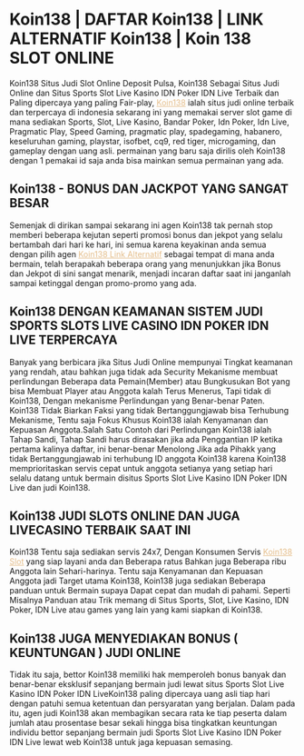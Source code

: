 <h1>Koin138 | DAFTAR Koin138 | LINK ALTERNATIF Koin138 | Koin 138 SLOT ONLINE</h1>
<p>Koin138 Situs Judi Slot Online Deposit Pulsa, Koin138 Sebagai Situs Judi Online dan Situs Sports Slot Live Kasino IDN Poker IDN Live Terbaik dan Paling dipercaya yang paling Fair-play, <span style="color: #e5be8b;"><a style="color: #e5be8b;" href="https://koin138slotonlinejackpot.web.fc2.com/">Koin138</a></span> ialah situs judi online terbaik dan terpercaya di indonesia sekarang ini yang memakai server slot game di mana sediakan Sports, Slot, Live Kasino, Bandar Poker, Idn Poker, Idn Live, Pragmatic Play, Speed Gaming, pragmatic play, spadegaming, habanero, keseluruhan gaming, playstar, isofbet, cq9, red tiger, microgaming, dan gameplay dengan uang asli. permainan yang baru saja dirilis oleh Koin138 dengan 1 pemakai id saja anda bisa mainkan semua permainan yang ada.</p>
<h2>Koin138 - BONUS DAN JACKPOT YANG SANGAT BESAR</h2>
<p>Semenjak di dirikan sampai sekarang ini agen Koin138 tak pernah stop memberi beberapa kejutan seperti promosi bonus dan jekpot yang selalu bertambah dari hari ke hari, ini semua karena keyakinan anda semua dengan pilih agen <span style="color: #e5be8b;"><a style="color: #e5be8b;" href="https://koin138slotonlinejackpot.web.fc2.com/">Koin138 Link Alternatif</a></span> sebagai tempat di mana anda bermain, telah berapakah beberapa orang yang menunjukkan jika Bonus dan Jekpot di sini sangat menarik, menjadi incaran daftar saat ini janganlah sampai ketinggal dengan promo-promo yang ada.</p>
<h2>Koin138 DENGAN KEAMANAN SISTEM JUDI SPORTS SLOTS LIVE CASINO IDN POKER IDN LIVE TERPERCAYA</h2>
<p>Banyak yang berbicara jika Situs Judi Online mempunyai Tingkat keamanan yang rendah, atau bahkan juga tidak ada Security Mekanisme membuat perlindungan Beberapa data Pemain(Member) atau Bungkusukan Bot yang bisa Membuat Player atau Anggota kalah Terus Menerus, Tapi tidak di Koin138, Dengan mekanisme Perlindungan yang Benar-benar Paten. Koin138 Tidak Biarkan Faksi yang tidak Bertanggungjawab bisa Terhubung Mekanisme, Tentu saja Fokus Khusus Koin138 ialah Kenyamanan dan Kepuasan Anggota.Salah Satu Contoh dari Perlindungan Koin138 ialah Tahap Sandi, Tahap Sandi harus dirasakan jika ada Penggantian IP ketika pertama kalinya daftar, ini benar-benar Menolong Jika ada Pihakk yang tidak Bertanggungjawab ini terhubung ID anggota Koin138 karena Koin138 memprioritaskan servis cepat untuk anggota setianya yang setiap hari selalu datang untuk bermain disitus Sports Slot Live Kasino IDN Poker IDN Live dan judi Koin138.</p>
<h2>Koin138 JUDI SLOTS ONLINE DAN JUGA LIVECASINO TERBAIK SAAT INI</h2>
<p>Koin138 Tentu saja sediakan servis 24x7, Dengan Konsumen Servis <span style="color: #e5be8b;"><a style="color: #e5be8b;" href="https://koin138slotonlinejackpot.web.fc2.com/">Koin138 Slot</a></span> yang siap layani anda dan Beberapa ratus Bahkan juga Beberapa ribu Anggota lain Sehari-harinya. Tentu saja Kenyamanan dan Kepuasan Anggota jadi Target utama Koin138, Koin138 juga sediakan Beberapa panduan untuk Bermain supaya Dapat cepat dan mudah di pahami. Seperti Misalnya Panduan atau Trik memang di Situs Sports, Slot, Live Kasino, IDN Poker, IDN Live atau games yang lain yang kami siapkan di Koin138.</p>
<h2>Koin138 JUGA MENYEDIAKAN BONUS ( KEUNTUNGAN ) JUDI ONLINE</h2>
<p>Tidak itu saja, bettor Koin138 memiliki hak memperoleh bonus banyak dan benar-benar eksklusif sepanjang bermain judi lewat situs Sports Slot Live Kasino IDN Poker IDN LiveKoin138 paling dipercaya uang asli tiap hari dengan patuhi semua ketentuan dan persyaratan yang berjalan. Dalam pada itu, agen judi Koin138 akan membagikan secara rata ke tiap peserta dalam jumlah atau prosentase besar sekali hingga bisa tingkatkan keuntungan individu bettor sepanjang bermain judi Sports Slot Live Kasino IDN Poker IDN Live lewat web Koin138 untuk jaga kepuasan semasing.</p>
